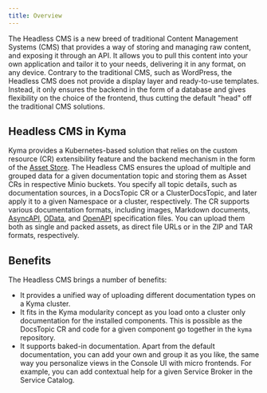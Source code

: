 ```yaml
---
title: Overview
---
```


The Headless CMS is a new breed of traditional Content Management Systems (CMS) that provides a way of storing and managing raw content, and exposing it through an API. It allows you to pull this content into your own application and tailor it to your needs, delivering it in any format, on any device. Contrary to the traditional CMS, such as WordPress, the Headless CMS does not provide a display layer and ready-to-use templates. Instead, it only ensures the backend in the form of a database and gives flexibility on the choice of the frontend, thus cutting the default "head" off the traditional CMS solutions.

## Headless CMS in Kyma

Kyma provides a Kubernetes-based solution that relies on the custom resource (CR) extensibility feature and the backend mechanism in the form of the [Asset Store](#asset-store-overview). The Headless CMS ensures the upload of multiple and grouped data for a given documentation topic and storing them as Asset CRs in respective Minio buckets. You specify all topic details, such as documentation sources, in a DocsTopic CR or a ClusterDocsTopic, and later apply it to a given Namespace or a cluster, respectively. The CR supports various documentation formats, including images, Markdown documents, [AsyncAPI](https://www.asyncapi.com/), [OData](https://www.odata.org/), and [OpenAPI](https://www.openapis.org/) specification files. You can upload them both as single and packed assets, as direct file URLs or in the ZIP and TAR formats, respectively.

## Benefits

The Headless CMS brings a number of benefits:

- It provides a unified way of uploading different documentation types on a Kyma cluster.
- It fits in the Kyma modularity concept as you load onto a cluster only documentation for the installed components. This is possible as the DocsTopic CR and code for a given component go together in the `kyma` repository.
- It supports baked-in documentation. Apart from the default documentation, you can add your own and group it as you like, the same way you personalize views in the Console UI with micro frontends. For example, you can add contextual help for a given Service Broker in the Service Catalog.

